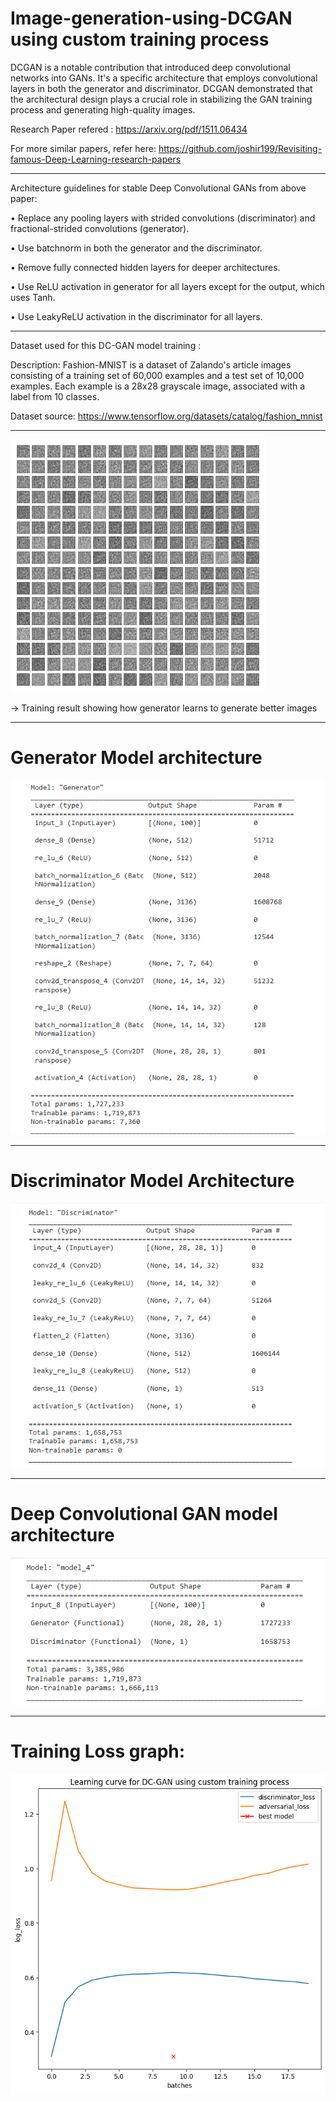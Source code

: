 # Image-generation-using-DCGAN using custom training process

DCGAN is a notable contribution that introduced deep convolutional networks into GANs. It's a specific architecture that employs convolutional layers in both the generator and discriminator. DCGAN demonstrated that the architectural design plays a crucial role in stabilizing the GAN training process and generating high-quality images.

Research Paper refered : https://arxiv.org/pdf/1511.06434

For more similar papers, refer here: https://github.com/joshir199/Revisiting-famous-Deep-Learning-research-papers

-------------------------------------------
Architecture guidelines for stable Deep Convolutional GANs from above paper:

• Replace any pooling layers with strided convolutions (discriminator) and fractional-strided convolutions (generator).

• Use batchnorm in both the generator and the discriminator.

• Remove fully connected hidden layers for deeper architectures.

• Use ReLU activation in generator for all layers except for the output, which uses Tanh.

• Use LeakyReLU activation in the discriminator for all layers.


-----------------------------------------------
Dataset used for this DC-GAN model training :

Description: Fashion-MNIST is a dataset of Zalando's article images consisting of a training set of 60,000 examples and a test set of 10,000 examples. Each example is a 28x28 grayscale image, associated with a label from 10 classes.

Dataset source: https://www.tensorflow.org/datasets/catalog/fashion_mnist
*********************

![](https://github.com/joshir199/Image-generation-using-DCGAN/blob/main/dc_gan_generated_image.gif)

->  Training result showing how generator learns to generate better images


******************
# Generator Model architecture

![](https://github.com/joshir199/Image-generation-using-DCGAN/blob/main/model/model%20summary/generator.png)


******************
# Discriminator Model Architecture

![](https://github.com/joshir199/Image-generation-using-DCGAN/blob/main/model/model%20summary/discriminator.png)

*****************
# Deep Convolutional GAN model architecture

![](https://github.com/joshir199/Image-generation-using-DCGAN/blob/main/model/model%20summary/GAN_model_summary.png)
***********************

# Training Loss graph:

![](https://github.com/joshir199/Image-generation-using-DCGAN/blob/main/DC-GAN_training_loss_graph.png)


